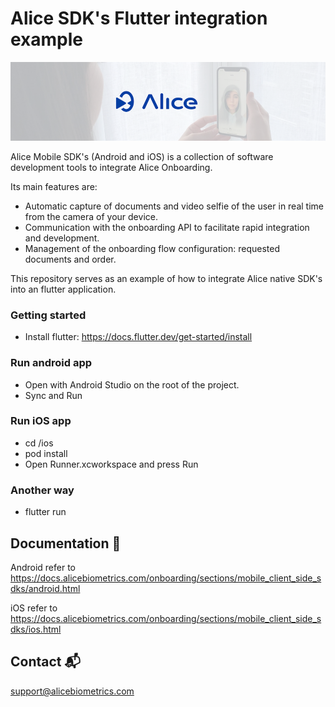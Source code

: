 # Alice SDK's Flutter integration example

<img src="https://github.com/alice-biometrics/custom-emojis/blob/master/images/alice_header.png" width=auto>

Alice Mobile SDK's (Android and iOS) is a collection of software development tools to integrate Alice Onboarding.

Its main features are:

- Automatic capture of documents and video selfie of the user in real time from the camera of your device.
- Communication with the onboarding API to facilitate rapid integration and development.
- Management of the onboarding flow configuration: requested documents and order.

This repository serves as an example of how to integrate Alice native SDK's into an flutter application.

### Getting started

* Install flutter: https://docs.flutter.dev/get-started/install

### Run android app
* Open with Android Studio on the root of the project.
* Sync and Run

### Run iOS app
* cd /ios
* pod install
* Open Runner.xcworkspace and press Run

### Another way
* flutter run

## Documentation :page_facing_up:

Android refer to https://docs.alicebiometrics.com/onboarding/sections/mobile_client_side_sdks/android.html

iOS refer to https://docs.alicebiometrics.com/onboarding/sections/mobile_client_side_sdks/ios.html

## Contact :mailbox_with_mail:

support@alicebiometrics.com
